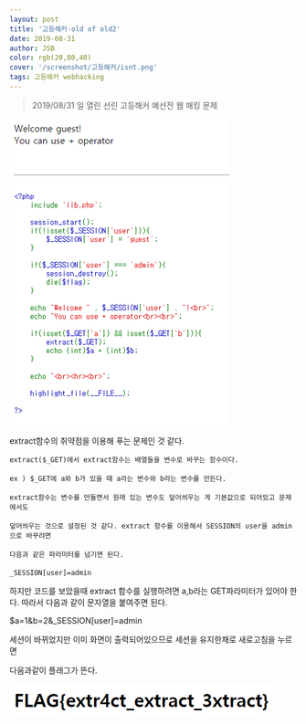 ```yaml
---
layout: post
title: '고등해커-old of old2'
date: 2019-08-31
author: JSB
color: rgb(20,80,40)
cover: '/screenshot/고등해커/isnt.png'
tags: 고등해커 webhacking
---
```


> 2019/08/31 일 열린 선린 고등해커 예선전 웹 해킹 문제

<img src="/screenshot/고등해커/1/1.png">

extract함수의 취약점을 이용해 푸는 문제인 것 같다.

    extract($_GET)에서 extract함수는 배열들을 변수로 바꾸는 함수이다.
    
    ex ) $_GET에 a와 b가 있을 때 a라는 변수와 b라는 변수를 만든다.
    
    extract함수는 변수를 만들면서 원래 있는 변수도 덮어씌우는 게 기본값으로 되어있고 문제에서도
    
    덮어씌우는 것으로 설정된 것 같다. extract 함수를 이용해서 SESSION의 user을 admin으로 바꾸려면
    
    다음과 같은 파라미터를 넘기면 된다.
    
    _SESSION[user]=admin


하지만
코드를 보았을때 extract 함수를 실행하려면 a,b라는 GET파라미터가 있어야 한다.
따라서 다음과 같이 문자열을 붙여주면 된다.

$a=1&b=2&_SESSION[user]=admin

세션이 바뀌었지만 이미 화면이 출력되어있으므로 세션을 유지한채로 새로고침을 누르면

다음과같이 플래그가 뜬다.

<img src="/screenshot/고등해커/1/2.png">
